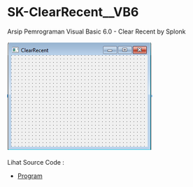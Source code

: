 # SK-ClearRecent__VB6
Arsip Pemrograman Visual Basic 6.0 - Clear Recent by Splonk<br><br>
<img src="https://github.com/RizkyKhapidsyah/SK-ClearRecent__VB6/blob/main/result/001.PNG"><br><br>
Lihat Source Code : <br>
- <a href="https://github.com/RizkyKhapidsyah/SK-ClearRecent__VB6/blob/main/frmMain.frm">Program</a>
